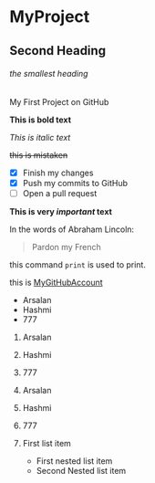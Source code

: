 # MyProject

## Second Heading

###### the smallest heading

My First Project on GitHub

**This is bold text**

*This is italic text*

~~this is mistaken~~

- [x] Finish my changes
- [x] Push my commits to GitHub
- [ ] Open a pull request

**This is very _important_ text**

In the words of Abraham Lincoln:

> Pardon my French

this command ```print``` is used to print.

this is [MyGitHubAccount](https://github.com/ArsalanHashmi777)

- Arsalan
- Hashmi
- 777

1. Arsalan
1. Hashmi
1. 777

1. Arsalan
2. Hashmi
3. 777


1. First list item
   - First nested list item
   - Second Nested list item
  

